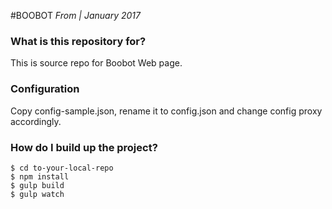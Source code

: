 #BOOBOT
*From | January 2017*

### What is this repository for? ###
This is source repo for Boobot Web page.

### Configuration ###
Copy config-sample.json, rename it to config.json and change config proxy accordingly.

### How do I build up the project? ###

	$ cd to-your-local-repo
	$ npm install
	$ gulp build
	$ gulp watch
